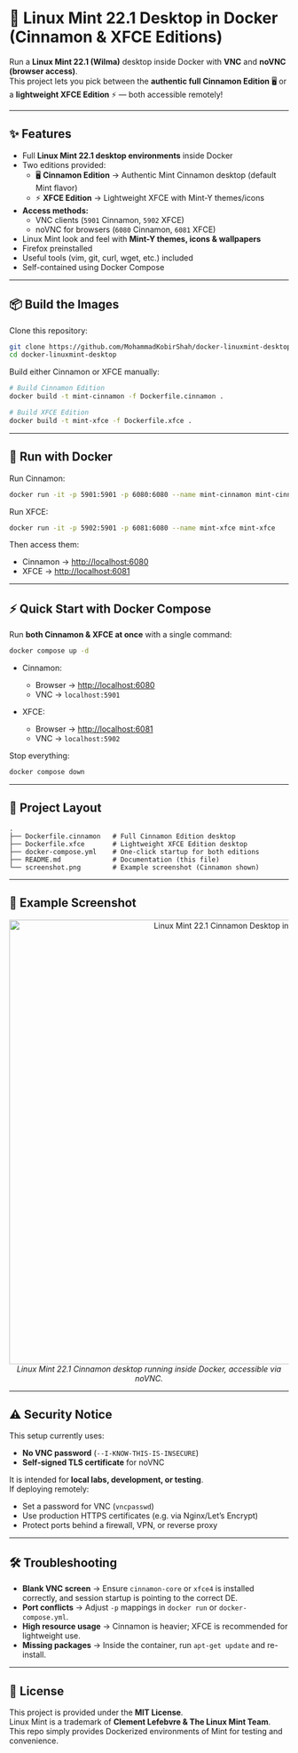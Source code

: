 # 🍃 Linux Mint 22.1 Desktop in Docker (Cinnamon & XFCE Editions)

Run a **Linux Mint 22.1 (Wilma)** desktop inside Docker with **VNC** and **noVNC (browser access)**.  
This project lets you pick between the **authentic full Cinnamon Edition** 🖥️ or a **lightweight XFCE Edition** ⚡ — both accessible remotely!  

---

## ✨ Features
- Full **Linux Mint 22.1 desktop environments** inside Docker  
- Two editions provided:
  - 🖥️ **Cinnamon Edition** → Authentic Mint Cinnamon desktop (default Mint flavor)  
  - ⚡ **XFCE Edition** → Lightweight XFCE with Mint-Y themes/icons  
- **Access methods:**
  - VNC clients (`5901` Cinnamon, `5902` XFCE)  
  - noVNC for browsers (`6080` Cinnamon, `6081` XFCE)  
- Linux Mint look and feel with **Mint-Y themes, icons & wallpapers**  
- Firefox preinstalled  
- Useful tools (vim, git, curl, wget, etc.) included  
- Self-contained using Docker Compose  

---

## 📦 Build the Images

Clone this repository:

```bash
git clone https://github.com/MohammadKobirShah/docker-linuxmint-desktop.git
cd docker-linuxmint-desktop
```

Build either Cinnamon or XFCE manually:

```bash
# Build Cinnamon Edition
docker build -t mint-cinnamon -f Dockerfile.cinnamon .

# Build XFCE Edition
docker build -t mint-xfce -f Dockerfile.xfce .
```

---

## 🚀 Run with Docker

Run Cinnamon:
```bash
docker run -it -p 5901:5901 -p 6080:6080 --name mint-cinnamon mint-cinnamon
```

Run XFCE:
```bash
docker run -it -p 5902:5901 -p 6081:6080 --name mint-xfce mint-xfce
```

Then access them:

- Cinnamon → <http://localhost:6080>  
- XFCE → <http://localhost:6081>  

---

## ⚡ Quick Start with Docker Compose

Run **both Cinnamon & XFCE at once** with a single command:

```bash
docker compose up -d
```

- Cinnamon:  
  - Browser → <http://localhost:6080>  
  - VNC → `localhost:5901`

- XFCE:  
  - Browser → <http://localhost:6081>  
  - VNC → `localhost:5902`

Stop everything:
```bash
docker compose down
```

---

## 📂 Project Layout

```
.
├── Dockerfile.cinnamon   # Full Cinnamon Edition desktop
├── Dockerfile.xfce       # Lightweight XFCE Edition desktop
├── docker-compose.yml    # One-click startup for both editions
├── README.md             # Documentation (this file)
└── screenshot.png        # Example screenshot (Cinnamon shown)
```

---

## 🍃 Example Screenshot

<p align="center">
  <img src="screenshot.png" alt="Linux Mint 22.1 Cinnamon Desktop in Docker" width="800"/><br/>
  <em>Linux Mint 22.1 Cinnamon desktop running inside Docker, accessible via noVNC.</em>
</p>

---

## ⚠️ Security Notice

This setup currently uses:  
- **No VNC password** (`--I-KNOW-THIS-IS-INSECURE`)  
- **Self-signed TLS certificate** for noVNC  

It is intended for **local labs, development, or testing**.  
If deploying remotely:  
- Set a password for VNC (`vncpasswd`)  
- Use production HTTPS certificates (e.g. via Nginx/Let’s Encrypt)  
- Protect ports behind a firewall, VPN, or reverse proxy  

---

## 🛠️ Troubleshooting

- **Blank VNC screen** → Ensure `cinnamon-core` or `xfce4` is installed correctly, and session startup is pointing to the correct DE.  
- **Port conflicts** → Adjust `-p` mappings in `docker run` or `docker-compose.yml`.  
- **High resource usage** → Cinnamon is heavier; XFCE is recommended for lightweight use.  
- **Missing packages** → Inside the container, run `apt-get update` and re-install.  

---

## 📜 License
This project is provided under the **MIT License**.  
Linux Mint is a trademark of **Clement Lefebvre & The Linux Mint Team**.  
This repo simply provides Dockerized environments of Mint for testing and convenience.  
